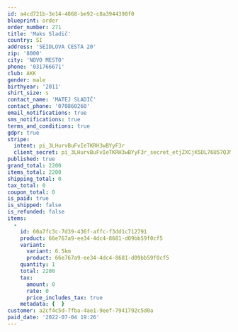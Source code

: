 ```yaml
---
id: a4cd721b-3e14-4868-be92-c8a3944398f0
blueprint: order
order_number: 271
title: 'Maks Sladič'
country: SI
address: 'SEIDLOVA CESTA 20'
zip: '8000'
city: 'NOVO MESTO'
phone: '031766671'
club: AKK
gender: male
birthyear: '2011'
shirt_size: s
contact_name: 'MATEJ SLADIČ'
contact_phone: '070860260'
email_notifications: true
sms_notifications: true
terms_and_conditions: true
gdpr: true
stripe:
  intent: pi_3LHurvBuFvIeTKRH3wBYyF3r
  client_secret: pi_3LHurvBuFvIeTKRH3wBYyF3r_secret_etjZXCjK5DL76U57QJM3dnoK7
published: true
grand_total: 2200
items_total: 2200
shipping_total: 0
tax_total: 0
coupon_total: 0
is_paid: true
is_shipped: false
is_refunded: false
items:
  -
    id: 60a7fc3c-7d39-436f-affc-f3dd1c712791
    product: 66e767a9-ee34-4dc4-8681-d09bb59f0cf5
    variant:
      variant: 6.5km
      product: 66e767a9-ee34-4dc4-8681-d09bb59f0cf5
    quantity: 1
    total: 2200
    tax:
      amount: 0
      rate: 0
      price_includes_tax: true
    metadata: {  }
customer: a2cf4c5d-7fba-4ae1-9eef-7941792c5d0a
paid_date: '2022-07-04 19:26'
---
```

